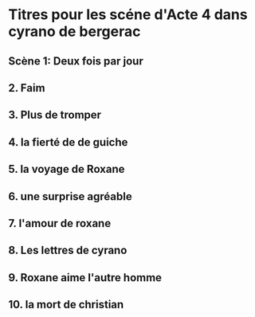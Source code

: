 # Titres pour les scéne d'Acte 4 dans cyrano de bergerac

## Scène 1: Deux fois par jour
## 2. Faim
## 3. Plus de tromper
## 4. la fierté de de guiche
## 5. la voyage de Roxane
## 6. une surprise agréable
## 7.  l'amour de roxane 
## 8. Les lettres de cyrano
## 9. Roxane aime l'autre homme
## 10. la mort de christian